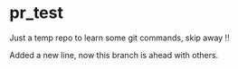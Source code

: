 # pr_test
Just a temp repo to learn some git commands, skip away !!


Added a new line, now this branch is ahead with others.

